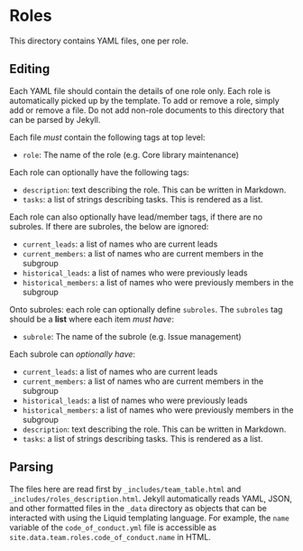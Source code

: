 # Roles

This directory contains YAML files, one per role.

## Editing

Each YAML file should contain the details of one role only.
Each role is automatically picked up by the template. To add or remove a role, simply add or remove a file. Do not add non-role documents to this directory that can be parsed by Jekyll.

Each file *must* contain the following tags at top level:

* `role`: The name of the role (e.g. Core library maintenance)

Each role can optionally have the following tags:
* `description`: text describing the role. This can be written in Markdown.
* `tasks`: a list of strings describing tasks. This is rendered as a list.

Each role can also optionally have lead/member tags, if there are no subroles. If there are subroles, the below are ignored:
* `current_leads`: a list of names who are current leads
* `current_members`: a list of names who are current members in the subgroup
* `historical_leads`: a list of names who were previously leads
* `historical_members`: a list of names who were previously members in the subgroup

Onto subroles: each role can optionally define `subroles`. The `subroles` tag should be a **list** where each item *must have*:

* `subrole`: The name of the subrole (e.g. Issue management)

Each subrole can *optionally have*:
* `current_leads`: a list of names who are current leads
* `current_members`: a list of names who are current members in the subgroup
* `historical_leads`: a list of names who were previously leads
* `historical_members`: a list of names who were previously members in the subgroup
* `description`: text describing the role. This can be written in Markdown.
* `tasks`: a list of strings describing tasks. This is rendered as a list.


## Parsing

The files here are read first by ``_includes/team_table.html`` and ``_includes/roles_description.html``.
Jekyll automatically reads YAML, JSON, and other formatted files in the ``_data`` directory
as objects that can be interacted with using the Liquid templating language.
For example, the ``name`` variable of the ``code_of_conduct.yml`` file is accessible as ``site.data.team.roles.code_of_conduct.name`` in HTML.

